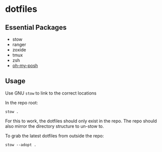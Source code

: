 # dotfiles

## Essential Packages
- stow
- ranger
- zoxide
- tmux
- zsh
- [oh-my-posh](https://ohmyposh.dev/)

## Usage
Use GNU `stow` to link to the correct locations

In the repo root:
```
stow .
```

For this to work, the dotfiles should only exist in the repo. The repo should also mirror the directory structure to un-stow to.

To grab the latest dotfiles from outside the repo:
```
stow --adopt .
```
